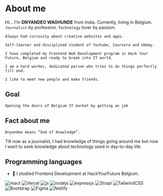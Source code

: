 # About me

Hi… I’m **DNYANDEO WAGHUNDE** from India. Currently, living in Belgium.
`Journalist` by profession. `Technology` lover by passion.

    Always had curiosity about creative websites and apps.

    Self-learner and disciplined student of Youtube, Coursera and Udemy.

    I have completed my Frontend Web Development program in Hack Your Future, Belgium and ready to break into IT world.

    I am a hard worker, dedicated person who tries to do things perfectly till end.

    I like to meet new people and make friends.

## Goal

`Opening the doors of Belgium IT market by getting an job`

## Fact about me

`Dnyandeo means “God of Knowledge”.`

Till now as a journalist, I had knowledge of things going around me but now I
want to seek knowledge about technology used in day-to-day life.

## Programming languages

- 🔭 I studied Frontend Development at HackYourFuture Belgium.

![react](https://img.shields.io/badge/React-20232A?style=for-the-badge&logo=react&logoColor=61DAFB)
![Vercel](https://img.shields.io/badge/vercel-%23000000.svg?style=for-the-badge&logo=vercel&logoColor=white)
![js](https://img.shields.io/badge/javascript%20-%23323330.svg?&style=for-the-badge&logo=javascript&logoColor=%23F7DF1E)
![nodejs](https://img.shields.io/badge/node.js%20-%2343853D.svg?&style=for-the-badge&logo=node.js&logoColor=white)
![expressjs](https://img.shields.io/badge/express.js%20-%23404d59.svg?&style=for-the-badge)
![Strapi](https://img.shields.io/badge/strapi-%232E7EEA.svg?style=for-the-badge&logo=strapi&logoColor=white)
![TailwindCSS](https://img.shields.io/badge/tailwindcss-%2338B2AC.svg?style=for-the-badge&logo=tailwind-css&logoColor=white)
![Bootstrap](https://img.shields.io/badge/bootstrap-%23563D7C.svg?style=for-the-badge&logo=bootstrap&logoColor=white)
![Figma](https://img.shields.io/badge/figma-%23F24E1E.svg?style=for-the-badge&logo=figma&logoColor=white)
![Netlify](https://img.shields.io/badge/Netlify-00C7B7?style=for-the-badge&logo=netlify&logoColor=white)
